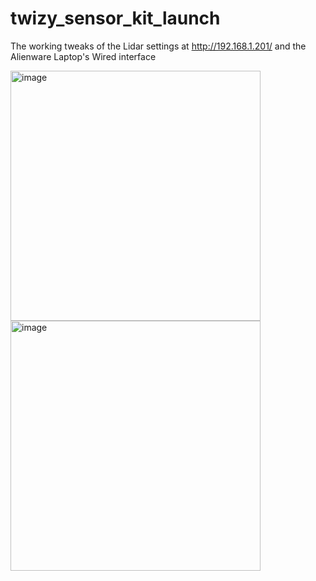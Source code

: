 # twizy_sensor_kit_launch

 The working tweaks of the Lidar settings at http://192.168.1.201/ and the Alienware Laptop's Wired interface
 
<img width="400" alt="image" src="https://github.com/dtonda8/twizy_sensor_kit_launch/assets/99521514/c65074f0-8911-46a2-a829-c8957ff0cb04">
<img width="400" alt="image" src="https://github.com/dtonda8/twizy_sensor_kit_launch/assets/99521514/80058e9d-31eb-45ae-bd80-6a0484616953">

